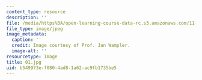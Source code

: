 ```yaml
---
content_type: resource
description: ''
file: /media/https%3A/open-learning-course-data-rc.s3.amazonaws.com/11-946j-beijing-urban-design-studio-summer-2004/b549973ef0804ad81a62ac9fb1735be5_01.jpg
file_type: image/jpeg
image_metadata:
  caption: ''
  credit: Image courtesy of Prof. Jan Wampler.
  image-alt: ''
resourcetype: Image
title: 01.jpg
uid: b549973e-f080-4ad8-1a62-ac9fb1735be5
---
```


